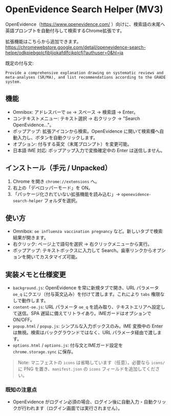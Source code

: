 # OpenEvidence Search Helper (MV3)

OpenEvidence（https://www.openevidence.com/ ）向けに、検索語の末尾へ英語プロンプトを自動付与して検索するChrome拡張です。

拡張機能はこちらから追加できます。
https://chromewebstore.google.com/detail/openevidence-search-helpe/odkpiebgplcfjbljjokafdlfcjkplcfj?authuser=0&hl=ja

既定の付与文:

```
Provide a comprehensive explanation drawing on systematic reviews and meta-analyses (SR/MA), and list recommendations according to the GRADE system.
```

## 機能
- Omnibox: アドレスバーで `oe` → スペース → 検索語 → Enter。
- コンテキストメニュー: テキスト選択 → 右クリック → "Search OpenEvidence…"。
- ポップアップ: 拡張アイコンから検索。OpenEvidence に開いて検索欄へ自動入力し、ボタンを自動クリックします。
- オプション: 付与する英文（末尾プロンプト）を変更可能。
- 日本語 IME 対応: ポップアップ入力で変換確定中の Enter は送信しません。

## インストール（手元 / Unpacked）
1. Chrome を開き `chrome://extensions` へ。
2. 右上の「デベロッパーモード」を ON。
3. 「パッケージ化されていない拡張機能を読み込む」→ `openevidence-search-helper` フォルダを選択。

## 使い方
- Omnibox: `oe influenza vaccination pregnancy` など。新しいタブで検索結果が開きます。
- 右クリック: ページ上で語句を選択 → 右クリックメニューから実行。
- ポップアップ: テキストボックスに入力して Search。歯車リンクからオプションを開いてカスタマイズ可能。

## 実装メモと仕様変更
- `background.js`: OpenEvidence を常に新規タブで開き、URL パラメータ `oe_q` にクエリ（付与英文込み）を付けて渡します。これにより `tabs` 権限なしで動作します。
- `content-oe.js`: URL パラメータ `oe_q` を読み取り、テキストエリアへ設定して送信。SPA 遅延に備えてリトライあり。IMEガードはオプションでON/OFF。
- `popup.html` / `popup.js`: シンプルな入力ボックスのみ。IME 変換中の Enter は無視。検索はバックグラウンドではなく、URL パラメータ経由で渡します。
- `options.html` / `options.js`: 付与文とIMEガード設定を `chrome.storage.sync` に保存。

> Note: マニフェストの `icons` は省略しています（任意）。必要なら `icons/` に PNG を置き、`manifest.json` の `icons` フィールドを追加してください。

### 既知の注意点
- OpenEvidence がログイン必須の場合、ログイン後に自動入力・自動クリックが行われます（ログイン画面では実行されません）。
